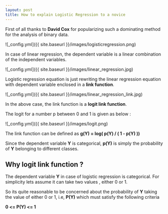 ```yaml
---
layout: post
title: How to explain Logistic Regression to a novice 
---
```

First of all thanks to **David Cox** for popularizing such a dominating method for the analysis of binary data.

![_config.yml]({{ site.baseurl }}/images/logisticregression.png)

In case of linear regression, the dependent variable is a linear combination of the independent variables.

![_config.yml]({{ site.baseurl }}/images/linear_regression.jpg)

Logistic regression equation is just rewriting the linear regression equation with dependent variable enclosed in a **link function**.

![_config.yml]({{ site.baseurl }}/images/linear_regression_link.jpg)

In the above case, the link function is a **logit link function**.

The logit for a number p between 0 and 1 is given as below :

![_config.yml]({{ site.baseurl }}/images/logit.png)

The link function can be defined as **g(Y) = log( p(Y) / ( 1 - p(Y) ))**

Since the dependent variable **Y** is categorical, **p(Y)** is simply the probability of **Y** belonging to different classes.

## Why logit link function ?

The dependent variable **Y** in case of logistic regression is categorical. For simplicity lets assume it can take two values , either 0 or 1.

So its quite reasonable to be concerned about the probability of **Y** taking the value of either 0 or 1, i.e, **P(Y)** which must satisfy the following criteria

**0 <= P(Y) <= 1**

